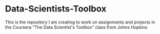 # Data-Scientists-Toolbox
This is the repository I am creating to work on assignments and projects in the Coursera "The Data Scientist's Toolbox" class from Johns Hopkins
